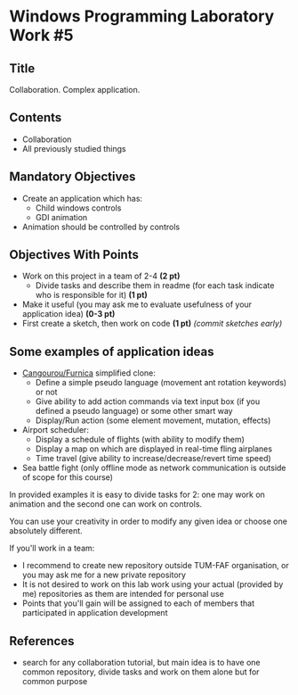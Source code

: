 # Windows Programming Laboratory Work #5

## Title
Collaboration. Complex application.

## Contents
* Collaboration
* All previously studied things

## Mandatory Objectives
* Create an application which has:
  * Child windows controls
  * GDI animation
* Animation should be controlled by controls

## Objectives With Points
* Work on this project in a team of 2-4 **(2 pt)**
  * Divide tasks and describe them in readme (for each task indicate who is responsible for it) **(1 pt)**
* Make it useful (you may ask me to evaluate usefulness of your application idea) **(0-3 pt)**
* First create a sketch, then work on code **(1 pt)** _(commit sketches early)_

## Some examples of application ideas
* [Cangourou/Furnica](http://torrentsmd.com/details.php?id=238851) simplified clone:
  * Define a simple pseudo language (movement ant rotation keywords) or not
  * Give ability to add action commands via text input box (if you defined a pseudo language) or some other smart way
  * Display/Run action (some element movement, mutation, effects)
* Airport scheduler:
  * Display a schedule of flights (with ability to modify them)
  * Display a map on which are displayed in real-time fling airplanes
  * Time travel (give ability to increase/decrease/revert time speed)
* Sea battle fight (only offline mode as network communication is outside of scope for this course)

In provided examples it is easy to divide tasks for 2: one may work on animation and the second one can work on controls.

You can use your creativity in order to modify any given idea or choose one absolutely different.

If you'll work in a team:
* I recommend to create new repository outside TUM-FAF organisation, or you may ask me for a new private repository
* It is not desired to work on this lab work using your actual (provided by me) repositories as them are intended for personal use
* Points that you'll gain will be assigned to each of members that participated in application development

## References
* search for any collaboration tutorial, but main idea is to have one common repository, divide tasks and work on them alone but for common purpose 
